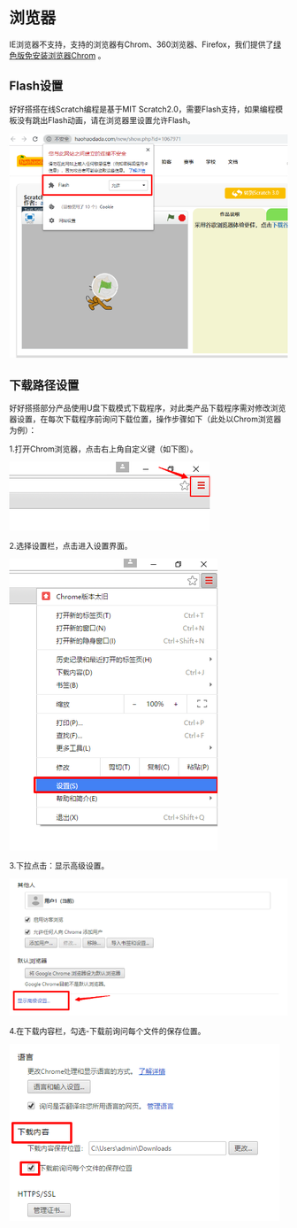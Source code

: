 # 浏览器

IE浏览器不支持，支持的浏览器有Chrom、360浏览器、Firefox，我们提供了[绿色版免安装浏览器Chrom](http://www.haohaodada.com/Chrom.rar) 。

## Flash设置

好好搭搭在线Scratch编程是基于MIT Scratch2.0，需要Flash支持，如果编程模板没有跳出Flash动画，请在浏览器里设置允许Flash。

![](../.gitbook/assets/10-flash-1%20%281%29.png)

## 下载路径设置

好好搭搭部分产品使用U盘下载模式下载程序，对此类产品下载程序需对修改浏览器设置，在每次下载程序前询问下载位置，操作步骤如下（此处以Chrom浏览器为例）：

1.打开Chrom浏览器，点击右上角自定义键（如下图）。

![](../.gitbook/assets/liulanqi-1.png)

2.选择设置栏，点击进入设置界面。

![](../.gitbook/assets/liulanqi-2.png)

3.下拉点击：显示高级设置。

![](../.gitbook/assets/liulanqi-3.png)

4.在下载内容栏，勾选-下载前询问每个文件的保存位置。

![](../.gitbook/assets/liulanqi-4.png)

